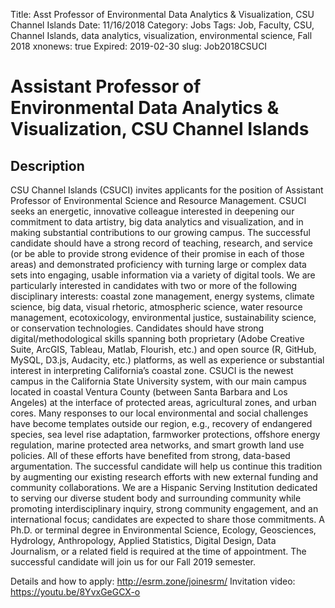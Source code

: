 Title: Asst Professor of Environmental Data Analytics & Visualization, CSU Channel Islands
Date: 11/16/2018
Category: Jobs
Tags: Job, Faculty, CSU, Channel Islands, data analytics, visualization, environmental science, Fall 2018
xnonews: true
Expired: 2019-02-30
slug: Job2018CSUCI

# Assistant Professor of Environmental Data Analytics & Visualization, CSU Channel Islands

## Description

CSU Channel Islands (CSUCI) invites applicants for the position of Assistant Professor of Environmental Science and Resource Management. CSUCI seeks an energetic, innovative colleague interested in deepening our commitment to data artistry, big data analytics and visualization, and in making substantial contributions to our growing campus. The successful candidate should have a strong record of teaching, research, and service (or be able to provide strong evidence of their promise in each of those areas) and demonstrated proficiency with turning large or complex data sets into engaging, usable information via a variety of digital tools. We are particularly interested in candidates with two or more of the following disciplinary interests: coastal zone management, energy systems, climate science, big data, visual rhetoric, atmospheric science, water resource management, ecotoxicology, environmental justice, sustainability science, or conservation technologies. Candidates should have strong digital/methodological skills spanning both proprietary (Adobe Creative Suite, ArcGIS, Tableau, Matlab, Flourish, etc.) and open source (R, GitHub, MySQL, D3.js, Audacity, etc.) platforms, as well as experience or substantial interest in interpreting California’s coastal zone. CSUCI is the newest campus in the California State University system, with our main campus located in coastal Ventura County (between Santa Barbara and Los Angeles) at the interface of protected areas, agricultural zones, and urban cores. Many responses to our local environmental and social challenges have become templates outside our region, e.g., recovery of endangered species, sea level rise adaptation, farmworker protections, offshore energy regulation, marine protected area networks, and smart growth land use policies. All of these efforts have benefited from strong, data-based argumentation. The successful candidate will help us continue this tradition by augmenting our existing research efforts with new external funding and community collaborations. We are a Hispanic Serving Institution dedicated to serving our diverse student body and surrounding community while promoting interdisciplinary inquiry, strong community engagement, and an international focus; candidates are expected to share those commitments. A Ph.D. or terminal degree in Environmental Science, Ecology, Geosciences, Hydrology, Anthropology, Applied Statistics, Digital Design, Data Journalism, or a related field is required at the time of appointment. The successful candidate will join us for our Fall 2019 semester.

Details and how to apply: http://esrm.zone/joinesrm/
Invitation video: https://youtu.be/8YvxGeGCX-o